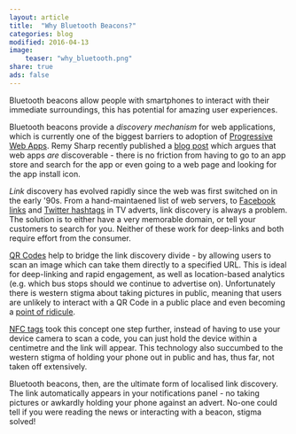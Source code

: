 ```yaml
---
layout: article
title:  "Why Bluetooth Beacons?"
categories: blog
modified: 2016-04-13
image:
    teaser: "why_bluetooth.png"
share: true
ads: false
---
```


Bluetooth beacons allow people with smartphones to interact with their immediate surroundings, this has potential for amazing user experiences.

Bluetooth beacons provide a _discovery mechanism_ for web applications, which is currently one of the biggest barriers to adoption of [Progressive Web Apps](/articles/the-death-of-apps/). Remy Sharp recently published a [blog post](https://remysharp.com/2016/04/11/the-webapp-discovery-problem) which argues that web apps _are_ discoverable - there is no friction from having to go to an app store and search for the app or even going to a web page and looking for the app install icon.

_Link_ discovery has evolved rapidly since the web was first switched on in the early '90s. From a hand-maintaened list of web servers, to [Facebook links](https://youtu.be/MUzRiCp23JM?t=29s) and [Twitter hashtags](https://youtu.be/7DdM-4siaQw?t=3m24s) in TV adverts, link discovery is always a problem. The solution is to either have a very memorable domain, or tell your customers to search for you. Neither of these work for deep-links and both require effort from the consumer.

[QR Codes](https://en.wikipedia.org/wiki/QR_code) help to bridge the link discovery divide - by allowing users to scan an image which can take them directly to a specified URL. This is ideal for deep-linking and rapid engagement, as well as location-based analytics (e.g. which bus stops should we continue to advertise on). Unfortunately there is western stigma about taking pictures in public, meaning that users are unlikely to interact with a QR Code in a public place and even becoming a [point of ridicule](https://qrcodefails.wordpress.com/).

[NFC tags](https://en.wikipedia.org/wiki/Near_field_communication) took this concept one step further, instead of having to use your device camera to scan a code, you can just hold the device within a centimetre and the link will appear. This technology also succumbed to the western stigma of holding your phone out in public and has, thus far, not taken off extensively.

Bluetooth beacons, then, are the ultimate form of localised link discovery. The link automatically appears in your notifications panel - no taking pictures or awkardly holding your phone against an advert. No-one could tell if you were reading the news or interacting with a beacon, stigma solved!
